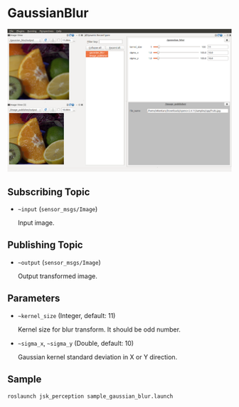 # GaussianBlur
![](images/gaussian_blur.png)

## Subscribing Topic
* `~input` (`sensor_msgs/Image`)

  Input image.

## Publishing Topic
* `~output` (`sensor_msgs/Image`)

  Output transformed image.

## Parameters
* `~kernel_size` (Integer, default: 11)

  Kernel size for blur transform. It should be odd number.

* `~sigma_x`, `~sigma_y` (Double, default: 10)

  Gaussian kernel standard deviation in X or Y direction.


## Sample

```bash
roslaunch jsk_perception sample_gaussian_blur.launch
```
